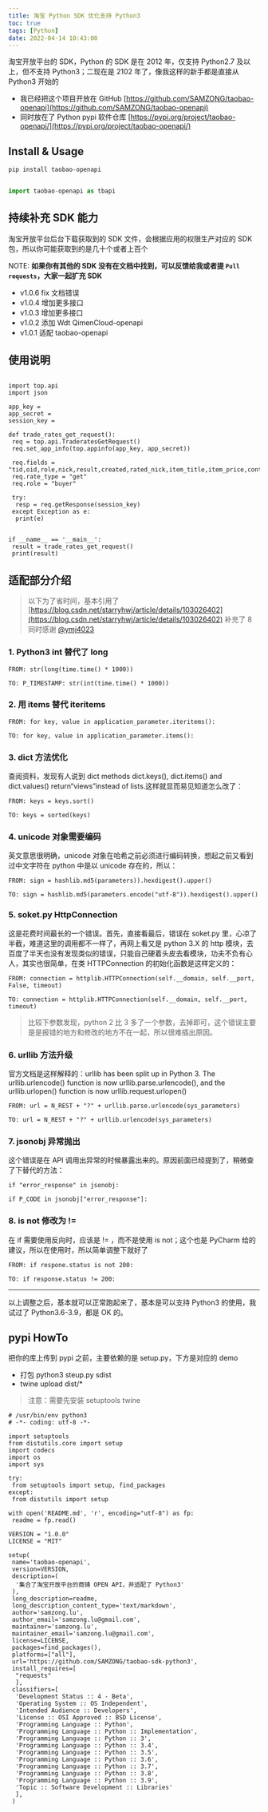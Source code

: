 ```yaml
---
title: 淘宝 Python SDK 优化支持 Python3
toc: true
tags: [Python]
date: 2022-04-14 10:43:00
---
```

淘宝开放平台的 SDK，Python 的 SDK 是在 2012 年，仅支持 Python2.7 及以上，但不支持 Python3；二现在是 2102 年了，像我这样的新手都是直接从 Python3 开始的

- 我已经把这个项目开放在 GitHub [https://github.com/SAMZONG/taobao-openapi](https://github.com/SAMZONG/taobao-openapi)
- 同时放在了 Python pypi 软件仓库 [https://pypi.org/project/taobao-openapi/](https://pypi.org/project/taobao-openapi/)

## Install & Usage

```bash
pip install taobao-openapi
```

```python

import taobao-openapi as tbapi

```

## 持续补充 SDK 能力

淘宝开放平台后台下载获取到的 SDK 文件，会根据应用的权限生产对应的 SDK 包，所以你可能获取到的是几十个或者上百个

NOTE: **如果你有其他的 SDK 没有在文档中找到，可以反馈给我或者提 `Pull requests`，大家一起扩充 SDK**

- v1.0.6 fix 文档错误
- v1.0.4 增加更多接口
- v1.0.3 增加更多接口
- v1.0.2 添加 Wdt QimenCloud-openapi
- v1.0.1 适配 taobao-openapi

## 使用说明

```python3

import top.api
import json

app_key = 
app_secret = 
session_key = 

def trade_rates_get_request():
 req = top.api.TraderatesGetRequest()
 req.set_app_info(top.appinfo(app_key, app_secret))
 
 req.fields = "tid,oid,role,nick,result,created,rated_nick,item_title,item_price,content,reply,num_iid"
 req.rate_type = "get"
 req.role = "buyer"
 
 try:
  resp = req.getResponse(session_key)
 except Exception as e:
  print(e)


if __name__ == '__main__':
 result = trade_rates_get_request()
 print(result)

```

## 适配部分介绍

> 以下为了省时间，基本引用了 [https://blog.csdn.net/starryhwj/article/details/103026402](https://blog.csdn.net/starryhwj/article/details/103026402) 补充了 8
> 同时感谢 [@ymj4023](https://github.com/ymj4023)

### 1. Python3 int 替代了 long

```python3
FROM: str(long(time.time() * 1000))

TO: P_TIMESTAMP: str(int(time.time() * 1000))
```

### 2. 用 items 替代 iteritems

```python3
FROM: for key, value in application_parameter.iteritems():

TO: for key, value in application_parameter.items():
```

### 3. dict 方法优化

查阅资料，发现有人说到 dict methods dict.keys(), dict.items() and dict.values() return“views”instead of lists.这样就显而易见知道怎么改了：

```python3
FROM: keys = keys.sort()

TO: keys = sorted(keys)
```

### 4. unicode 对象需要编码

英文意思很明确，unicode 对象在哈希之前必须进行编码转换，想起之前又看到过中文字符在 python 中是以 unicode 存在的，所以：

```python3
FROM: sign = hashlib.md5(parameters)).hexdigest().upper()

TO: sign = hashlib.md5(parameters.encode("utf-8")).hexdigest().upper()
```

### 5. soket.py HttpConnection

这是花费时间最长的一个错误。首先，直接看最后，错误在 soket.py 里，心凉了半截，难道这里的调用都不一样了，再网上看又是 python 3.X 的 http 模块，去百度了半天也没有发现类似的错误，只能自己硬着头皮去看模块，功夫不负有心人，其实也很简单，在类 HTTPConnection 的初始化函数是这样定义的：

```python3
FROM: connection = httplib.HTTPConnection(self.__domain, self.__port, False, timeout)

TO: connection = httplib.HTTPConnection(self.__domain, self.__port, timeout)
```

> 比较下参数发现，python 2 比 3 多了一个参数，去掉即可，这个错误主要是是报错的地方和修改的地方不在一起，所以很难插出原因。

### 6. urllib 方法升级

官方文档是这样解释的：urllib has been split up in Python 3. The urllib.urlencode() function is now urllib.parse.urlencode(), and the urllib.urlopen() function is now urllib.request.urlopen()

```python3
FROM: url = N_REST + "?" + urllib.parse.urlencode(sys_parameters)

TO: url = N_REST + "?" + urllib.urlencode(sys_parameters)
```

### 7. jsonobj 异常抛出

这个错误是在 API 调用出异常的时候暴露出来的。原因前面已经提到了，稍微查了下替代的方法：

```python3
if "error_response" in jsonobj:

if P_CODE in jsonobj["error_response"]:
```

### 8. is not 修改为 !=

在 if 需要使用反向时，应该是 != ，而不是使用  is not；这个也是 PyCharm 给的建议，所以在使用时，所以简单调整下就好了

```python3
FROM: if respone.status is not 200:

TO: if response.status != 200:
```

---

以上调整之后，基本就可以正常跑起来了，基本是可以支持 Python3 的使用，我试过了 Python3.6-3.9，都是 OK 的。

## pypi HowTo

把你的库上传到 pypi 之前，主要依赖的是 setup.py，下方是对应的 demo

- 打包 python3 steup.py sdist
- twine upload dist/*

> 注意：需要先安装 setuptools twine

```python3
# /usr/bin/env python3
# -*- coding: utf-8 -*-

import setuptools
from distutils.core import setup
import codecs
import os
import sys

try:
 from setuptools import setup, find_packages
except:
 from distutils import setup

with open('README.md', 'r', encoding="utf-8") as fp:
 readme = fp.read()

VERSION = "1.0.0"
LICENSE = "MIT"

setup(
 name='taobao-openapi',
 version=VERSION,
 description=(
  '集合了淘宝开放平台的商铺 OPEN API，并适配了 Python3'
 ),
 long_description=readme,
 long_description_content_type='text/markdown',
 author='samzong.lu',
 author_email='samzong.lu@gmail.com',
 maintainer='samzong.lu',
 maintainer_email='samzong.lu@gmail.com',
 license=LICENSE,
 packages=find_packages(),
 platforms=["all"],
 url='https://github.com/SAMZONG/taobao-sdk-python3',
 install_requires=[
  "requests"
  ],
 classifiers=[
  'Development Status :: 4 - Beta',
  'Operating System :: OS Independent',
  'Intended Audience :: Developers',
  'License :: OSI Approved :: BSD License',
  'Programming Language :: Python',
  'Programming Language :: Python :: Implementation',
  'Programming Language :: Python :: 3',
  'Programming Language :: Python :: 3.4',
  'Programming Language :: Python :: 3.5',
  'Programming Language :: Python :: 3.6',
  'Programming Language :: Python :: 3.7',
  'Programming Language :: Python :: 3.8',
  'Programming Language :: Python :: 3.9',
  'Topic :: Software Development :: Libraries'
  ],
 )
```
